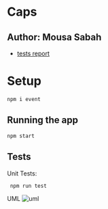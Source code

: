 # Caps

## Author: Mousa Sabah
- [tests report](https://github.com/MousaSbbah/caps/actions)

# Setup
```
npm i event
```
## Running the app
```
npm start
```

## Tests
Unit Tests:
```
 npm run test

 ````

UML
![uml](./uml.png)